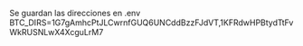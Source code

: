 Se guardan las direcciones en .env
BTC_DIRS=1G7gAmhcPtJLCwrnfGUQ6UNCddBzzFJdVT,1KFRdwHPBtydTtFvWkRUSNLwX4XcguLrM7
